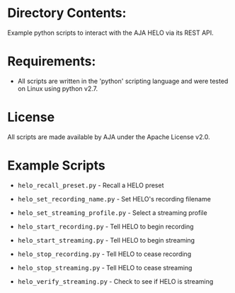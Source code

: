 <head>
<meta charset="utf-8">
<title>[AJA REST API - Code - Python Example Scripts](https://gitlab.aja.com/pub/rest_api/tree/master/code/python)</title>
</head>

# Directory Contents:

Example python scripts to interact with the AJA HELO via its REST API.

# Requirements:
 
* All scripts are written in the 'python' scripting language and were
tested on Linux using python v2.7.

# License

All scripts are made available by AJA under the Apache License v2.0.

# Example Scripts

* <samp>helo_recall_preset.py</samp> - Recall a HELO preset 

* <samp>helo_set_recording_name.py</samp> - Set HELO's recording filename

* <samp>helo_set_streaming_profile.py</samp> - Select a streaming profile

* <samp>helo_start_recording.py</samp> - Tell HELO to begin recording

* <samp>helo_start_streaming.py</samp> - Tell HELO to begin streaming

* <samp>helo_stop_recording.py</samp> - Tell HELO to cease recording

* <samp>helo_stop_streaming.py</samp> - Tell HELO to cease streaming

* <samp>helo_verify_streaming.py</samp> - Check to see if HELO is streaming

